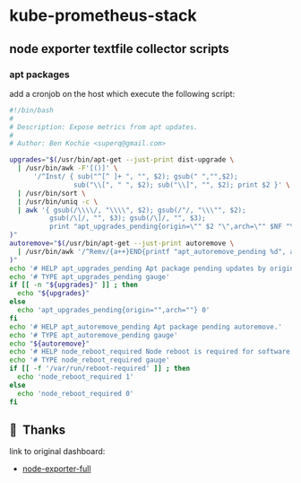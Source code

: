 # kube-prometheus-stack

## node exporter textfile collector scripts

### apt packages

add a cronjob on the host which execute the following script:

```bash
#!/bin/bash
#
# Description: Expose metrics from apt updates.
#
# Author: Ben Kochie <superq@gmail.com>

upgrades="$(/usr/bin/apt-get --just-print dist-upgrade \
  | /usr/bin/awk -F'[()]' \
      '/^Inst/ { sub("^[^ ]+ ", "", $2); gsub(" ","",$2);
                sub("\\[", " ", $2); sub("\\]", "", $2); print $2 }' \
  | /usr/bin/sort \
  | /usr/bin/uniq -c \
  | awk '{ gsub(/\\\\/, "\\\\", $2); gsub(/"/, "\\\"", $2);
          gsub(/\[/, "", $3); gsub(/\]/, "", $3);
          print "apt_upgrades_pending{origin=\"" $2 "\",arch=\"" $NF "\"} " $1}'
)"
autoremove="$(/usr/bin/apt-get --just-print autoremove \
  | /usr/bin/awk '/^Remv/{a++}END{printf "apt_autoremove_pending %d", a}'
)"
echo '# HELP apt_upgrades_pending Apt package pending updates by origin.'
echo '# TYPE apt_upgrades_pending gauge'
if [[ -n "${upgrades}" ]] ; then
  echo "${upgrades}"
else
  echo 'apt_upgrades_pending{origin="",arch=""} 0'
fi
echo '# HELP apt_autoremove_pending Apt package pending autoremove.'
echo '# TYPE apt_autoremove_pending gauge'
echo "${autoremove}"
echo '# HELP node_reboot_required Node reboot is required for software updates.'
echo '# TYPE node_reboot_required gauge'
if [[ -f '/var/run/reboot-required' ]] ; then
  echo 'node_reboot_required 1'
else
  echo 'node_reboot_required 0'
fi
```

## :hugs:&nbsp; Thanks

link to original dashboard:

- [node-exporter-full](https://grafana.com/grafana/dashboards/10242)
